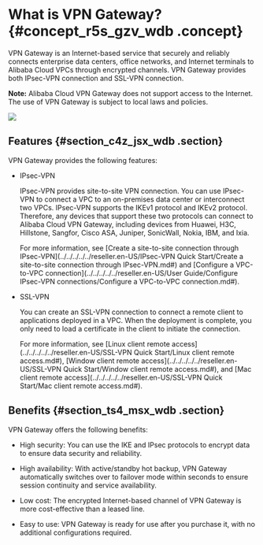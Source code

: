 # What is VPN Gateway? {#concept_r5s_gzv_wdb .concept}

VPN Gateway is an Internet-based service that securely and reliably connects enterprise data centers, office networks, and Internet terminals to Alibaba Cloud VPCs through encrypted channels. VPN Gateway provides both IPsec-VPN connection and SSL-VPN connection.

**Note:** Alibaba Cloud VPN Gateway does not support access to the Internet. The use of VPN Gateway is subject to local laws and policies.

![](http://static-aliyun-doc.oss-cn-hangzhou.aliyuncs.com/assets/img/13346/15552931716217_en-US.png)

## Features {#section_c4z_jsx_wdb .section}

VPN Gateway provides the following features:

-   IPsec-VPN

    IPsec-VPN provides site-to-site VPN connection. You can use IPsec-VPN to connect a VPC to an on-premises data center or interconnect two VPCs. IPsec-VPN supports the IKEv1 protocol and IKEv2 protocol. Therefore, any devices that support these two protocols can connect to Alibaba Cloud VPN Gateway, including devices from Huawei, H3C, Hillstone, Sangfor, Cisco ASA, Juniper, SonicWall, Nokia, IBM, and Ixia.

    For more information, see [Create a site-to-site connection through IPsec-VPN](../../../../../reseller.en-US/IPsec-VPN Quick Start/Create a site-to-site connection through IPsec-VPN.md#) and [Configure a VPC-to-VPC connection](../../../../../reseller.en-US/User Guide/Configure IPsec-VPN connections/Configure a VPC-to-VPC connection.md#).

-   SSL-VPN

    You can create an SSL-VPN connection to connect a remote client to applications deployed in a VPC. When the deployment is complete, you only need to load a certificate in the client to initiate the connection.

    For more information, see [Linux client remote access](../../../../../reseller.en-US/SSL-VPN Quick Start/Linux client remote access.md#), [Window client remote access](../../../../../reseller.en-US/SSL-VPN Quick Start/Window client remote access.md#), and [Mac client remote access](../../../../../reseller.en-US/SSL-VPN Quick Start/Mac client remote access.md#).


## Benefits {#section_ts4_msx_wdb .section}

VPN Gateway offers the following benefits:

-   High security: You can use the IKE and IPsec protocols to encrypt data to ensure data security and reliability.

-   High availability: With active/standby hot backup, VPN Gateway automatically switches over to failover mode within seconds to ensure session continuity and service availability.

-   Low cost: The encrypted Internet-based channel of VPN Gateway is more cost-effective than a leased line.

-   Easy to use: VPN Gateway is ready for use after you purchase it, with no additional configurations required.


